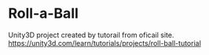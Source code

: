 # Roll-a-Ball
Unity3D project created by tutorail from oficail site. <br />
https://unity3d.com/learn/tutorials/projects/roll-ball-tutorial
